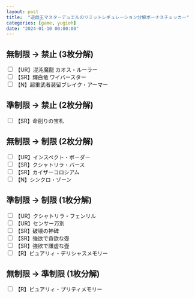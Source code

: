 ```yaml
---
layout: post
title:  "遊戯王マスターデュエルのリミットレギュレーション分解ボーナスチェッカー"
categories: [game, yugioh]
date: "2024-01-10 00:00:00"
---
```

<link href="https://cdn.jsdelivr.net/npm/bootstrap@5.3.2/dist/css/bootstrap.min.css" rel="stylesheet" integrity="sha384-T3c6CoIi6uLrA9TneNEoa7RxnatzjcDSCmG1MXxSR1GAsXEV/Dwwykc2MPK8M2HN" crossorigin="anonymous">

## 無制限 → 禁止 (3枚分解)

<div class="row pb-4">
<input type="checkbox" class="btn-check" id="混沌魔龍 カオス・ルーラー" autocomplete="off">
<label class="btn btn-outline-secondary" for="混沌魔龍 カオス・ルーラー">【UR】混沌魔龍 カオス・ルーラー</label><br>
<input type="checkbox" class="btn-check" id="輝白竜 ワイバースター" autocomplete="off">
<label class="btn btn-outline-secondary" for="輝白竜 ワイバースター">【SR】輝白竜 ワイバースター</label><br>
<input type="checkbox" class="btn-check" id="超重武者装留ブレイク・アーマー" autocomplete="off">
<label class="btn btn-outline-secondary" for="超重武者装留ブレイク・アーマー">【N】超重武者装留ブレイク・アーマー</label><br>
</div>

## 準制限 → 禁止 (2枚分解)

<div class="row pb-4">
<input type="checkbox" class="btn-check" id="命削りの宝札" autocomplete="off">
<label class="btn btn-outline-secondary" for="命削りの宝札">【SR】命削りの宝札</label><br>
</div>

## 無制限 → 制限 (2枚分解)

<div class="row pb-4">
<input type="checkbox" class="btn-check" id="インスペクト・ボーダー" autocomplete="off">
<label class="btn btn-outline-secondary" for="インスペクト・ボーダー">【UR】インスペクト・ボーダー</label><br>
<input type="checkbox" class="btn-check" id="クシャトリラ・バース" autocomplete="off">
<label class="btn btn-outline-secondary" for="クシャトリラ・バース">【SR】クシャトリラ・バース</label><br>
<input type="checkbox" class="btn-check" id="カイザーコロシアム" autocomplete="off">
<label class="btn btn-outline-secondary" for="カイザーコロシアム">【SR】カイザーコロシアム</label><br>
<input type="checkbox" class="btn-check" id="シンクロ・ゾーン" autocomplete="off">
<label class="btn btn-outline-secondary" for="シンクロ・ゾーン">【N】シンクロ・ゾーン</label><br>
</div>

## 準制限 → 制限 (1枚分解)

<div class="row pb-4">
<input type="checkbox" class="btn-check" id="クシャトリラ・フェンリル" autocomplete="off">
<label class="btn btn-outline-secondary" for="クシャトリラ・フェンリル">【UR】クシャトリラ・フェンリル</label><br>
<input type="checkbox" class="btn-check" id="センサー万別" autocomplete="off">
<label class="btn btn-outline-secondary" for="センサー万別">【UR】センサー万別</label><br>
<input type="checkbox" class="btn-check" id="破壊の神碑" autocomplete="off">
<label class="btn btn-outline-secondary" for="破壊の神碑">【SR】破壊の神碑</label><br>
<input type="checkbox" class="btn-check" id="強欲で貪欲な壺" autocomplete="off">
<label class="btn btn-outline-secondary" for="強欲で貪欲な壺">【SR】強欲で貪欲な壺</label><br>
<input type="checkbox" class="btn-check" id="強欲で謙虚な壺" autocomplete="off">
<label class="btn btn-outline-secondary" for="強欲で謙虚な壺">【SR】強欲で謙虚な壺</label><br>
<input type="checkbox" class="btn-check" id="ピュアリィ・デリシャスメモリー" autocomplete="off">
<label class="btn btn-outline-secondary" for="ピュアリィ・デリシャスメモリー">【R】ピュアリィ・デリシャスメモリー</label><br>
</div>

## 無制限 → 準制限 (1枚分解)

<div class="row pb-4">
<input type="checkbox" class="btn-check" id="ピュアリィ・プリティメモリー" autocomplete="off">
<label class="btn btn-outline-secondary" for="ピュアリィ・プリティメモリー">【R】ピュアリィ・プリティメモリー</label><br>
</div>

<script src="https://cdn.jsdelivr.net/npm/bootstrap@5.3.2/dist/js/bootstrap.bundle.min.js" integrity="sha384-C6RzsynM9kWDrMNeT87bh95OGNyZPhcTNXj1NW7RuBCsyN/o0jlpcV8Qyq46cDfL" crossorigin="anonymous"></script>
